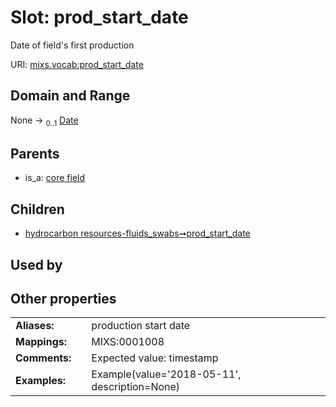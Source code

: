 
# Slot: prod_start_date


Date of field's first production

URI: [mixs.vocab:prod_start_date](https://w3id.org/mixs/vocab/prod_start_date)


## Domain and Range

None &#8594;  <sub>0..1</sub> [Date](types/Date.md)

## Parents

 *  is_a: [core field](core_field.md)

## Children

 *  [hydrocarbon resources-fluids_swabs➞prod_start_date](hydrocarbon_resources_fluids_swabs_prod_start_date.md)

## Used by


## Other properties

|  |  |  |
| --- | --- | --- |
| **Aliases:** | | production start date |
| **Mappings:** | | MIXS:0001008 |
| **Comments:** | | Expected value: timestamp |
| **Examples:** | | Example(value='2018-05-11', description=None) |

